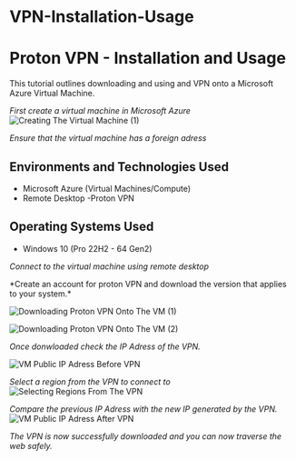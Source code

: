 # VPN-Installation-Usage

<p align="center">

</p>

<h1>Proton VPN - Installation and Usage</h1>
This tutorial outlines downloading and using and VPN onto a Microsoft Azure Virtual Machine.<br />

*First create a virtual machine in Microsoft Azure*
![Creating The Virtual Machine (1)](https://github.com/Ken7281/VPN-Installation-Usage/assets/142465932/b0e7649e-36ea-4fc7-a3ab-f67647227edb)

*Ensure that the virtual machine has a foreign adress*

<h2>Environments and Technologies Used</h2>

- Microsoft Azure (Virtual Machines/Compute)
- Remote Desktop
-Proton VPN

<h2>Operating Systems Used </h2>

- Windows 10</b> (Pro 22H2 - 64 Gen2)

*Connect to the virtual machine using remote desktop*

</p>
<p>
*Create an account for proton VPN and download the version that applies to your system.*
  
![Downloading Proton VPN Onto The VM (1)](https://github.com/Ken7281/VPN-Installation-Usage/assets/142465932/7e33ca33-1a06-4f42-a703-bb1d91294c57)

![Downloading Proton VPN Onto The VM (2)](https://github.com/Ken7281/VPN-Installation-Usage/assets/142465932/18e087d9-35a7-44b2-abeb-c407b6ae9b99)

*Once donwloaded check the IP Adress of the VPN.*

![VM Public IP Adress Before VPN](https://github.com/Ken7281/VPN-Installation-Usage/assets/142465932/1b5aaa69-127c-4cba-a943-d6c50ca7b6b1)

*Select a region from the VPN to connect to*
![Selecting Regions From The VPN](https://github.com/Ken7281/VPN-Installation-Usage/assets/142465932/22c11ac2-3117-4967-a290-a365bb4881fc)

*Compare the previous IP Adress with the new IP generated by the VPN.*
![VM Public IP Adress After VPN](https://github.com/Ken7281/VPN-Installation-Usage/assets/142465932/4a454a44-7bac-4185-8984-68d2d8954963)

*The VPN is now successfully downloaded and you can now traverse the web safely.*


